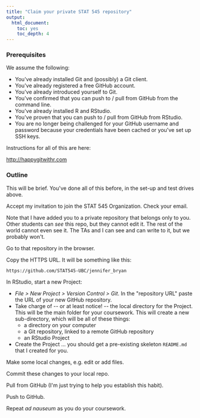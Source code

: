 ```yaml
---
title: "Claim your private STAT 545 repository"
output:
  html_document:
    toc: yes
    toc_depth: 4
---
```


### Prerequisites

We assume the following: 

  * You've already installed Git and (possibly) a Git client.
  * You've already registered a free GitHub account.
  * You've already introduced yourself to Git.
  * You've confirmed that you can push to / pull from GitHub from the command line.
  * You've already installed R and RStudio.
  * You've proven that you can push to / pull from GitHub from RStudio.
  * You are no longer being challenged for your GitHub username and password because your credentials have been cached or you've set up SSH keys.
  
Instructions for all of this are here:

<http://happygitwithr.com>

### Outline

This will be brief. You've done all of this before, in the set-up and test drives above.

Accept my invitation to join the STAT 545 Organization. Check your email.

Note that I have added you to a private repository that belongs only to you. Other students can *see* this repo, but they cannot edit it. The rest of the world cannot even see it. The TAs and I can see and can write to it, but we probably won't.

Go to that repository in the browser.

Copy the HTTPS URL. It will be something like this:

``` shell
https://github.com/STAT545-UBC/jennifer_bryan
```

In RStudio, start a new Project:

  * *File > New Project > Version Control > Git*. In the "repository URL" paste the URL of your new GitHub repository.
  * Take charge of -- or at least notice! -- the local directory for the Project. This will be the main folder for your coursework. This will create a new sub-directory, which will be all of these things:
    - a directory on your computer
    - a Git repository, linked to a remote GitHub repository
    - an RStudio Project
  * Create the Project ... you should get a pre-existing skeleton `README.md` that I created for you.

Make some local changes, e.g. edit or add files.

Commit these changes to your local repo.

Pull from GitHub (I'm just trying to help you establish this habit).

Push to GitHub.

Repeat *ad nauseum* as you do your coursework.
